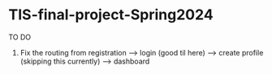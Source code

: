 # TIS-final-project-Spring2024


TO DO
1. Fix the routing from registration --> login (good til here) --> create profile (skipping this currently) --> dashboard